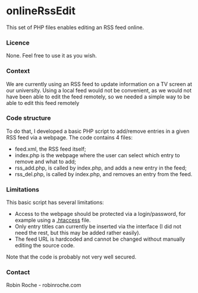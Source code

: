 # onlineRssEdit
This set of PHP files enables editing an RSS feed online.


### Licence

None. Feel free to use it as you wish.


### Context

We are currently using an RSS feed to update information on a TV screen at our university. Using a local feed would not be  convenient, as we would not have been able to edit the feed remotely, so we needed a simple way to be able to edit this feed remotely


### Code structure

To do that, I developed a basic PHP script to add/remove entries in a given RSS feed via a webpage.
The code contains 4 files:
- feed.xml, the RSS feed itself;
- index.php is the webpage where the user can select which entry to remove and what to add;
- rss_add.php, is called by index.php, and adds a new entry in the feed;
- rss_del.php, is called by index.php, and removes an entry from the feed.


### Limitations

This basic script has several limitations:
- Access to the webpage should be protected via a login/password, for example using a [.htaccess](http://www.htaccesstools.com/articles/password-protection/) file.
- Only entry titles can currently be inserted via the interface (I did not need the rest, but this may be added rather easily).
- The feed URL is hardcoded and cannot be changed without manually editing the source code.

Note that the code is probably not very well secured. 


### Contact

Robin Roche - robinroche.com
